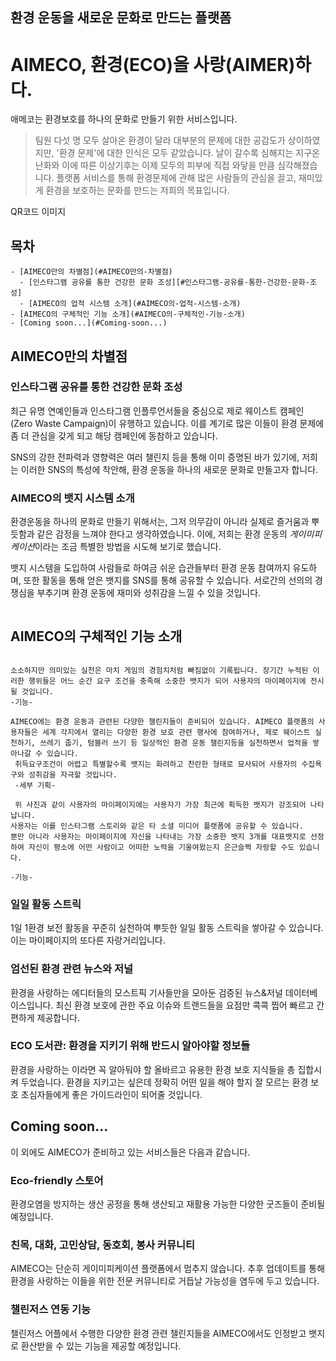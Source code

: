 ## 환경 운동을 새로운 문화로 만드는 플랫폼

# AIMECO, 환경(ECO)을 사랑(AIMER)하다.

애메코는 환경보호를 하나의 문화로 만들기 위한 서비스입니다.

> 팀원 다섯 명 모두 살아온 환경이 달라 대부분의 문제에 대한 공감도가 상이하였지만, '환경 문제'에 대한 인식은 모두 같았습니다. 날이 갈수록 심해지는 지구온난화와 이에 따른 이상기후는 이제 모두의 피부에 직접 와닿을 만큼 심각해졌습니다. 플랫폼 서비스를 통해 환경문제에 관해 많은 사람들의 관심을 끌고, 재미있게 환경을 보호하는 문화를 만드는 저희의 목표입니다.

QR코드 이미지

## 목차

```
- [AIMECO만의 차별점](#AIMECO만의-차별점)
  - [인스타그램 공유를 통한 건강한 문화 조성][#인스타그램-공유를-통한-건강한-문화-조성]
  - [AIMECO의 업적 시스템 소개](#AIMECO의-업적-시스템-소개)
- [AIMECO의 구체적인 기능 소개](#AIMECO의-구체적인-기능-소개)
- [Coming soon...](#Coming-soon...)
```

## AIMECO만의 차별점

### 인스타그램 공유를 통한 건강한 문화 조성

최근 유명 연예인들과 인스타그램 인플루언서들을 중심으로 제로 웨이스트 캠페인(Zero Waste Campaign)이 유행하고 있습니다. 이를 계기로 많은 이들이 환경 문제에 좀 더 관심을 갖게 되고 해당 캠페인에 동참하고 있습니다.

SNS의 강한 전파력과 영향력은 여러 챌린지 등을 통해 이미 증명된 바가 있기에, 저희는 이러한 SNS의 특성에 착안해, 환경 운동을 하나의 새로운 문화로 만들고자 합니다.

### AIMECO의 뱃지 시스템 소개

환경운동을 하나의 문화로 만들기 위해서는, 그저 의무감이 아니라 실제로 즐거움과 뿌듯함과 같은 감정을 느껴야 한다고 생각하였습니다. 이에, 저희는 환경 운동의 *게이미피케이션*이라는 조금 특별한 방법을 시도해 보기로 했습니다.

뱃지 시스템을 도입하여 사람들로 하여금 쉬운 습관들부터 환경 운동 참여까지 유도하며, 또한 활동을 통해 얻은 뱃지를 SNS를 통해 공유할 수 있습니다. 서로간의 선의의 경쟁심을 부추기며 환경 운동에 재미와 성취감을 느낄 수 있을 것입니다.

<img />

## AIMECO의 구체적인 기능 소개

```

소소하지만 의미있는 실천은 마치 게임의 경험치처럼 빠짐없이 기록됩니다. 장기간 누적된 이러한 행위들은 어느 순간 요구 조건을 충족해 소중한 뱃지가 되어 사용자의 마이페이지에 전시될 것입니다.
-기능-

AIMECO에는 환경 운동과 관련된 다양한 챌린지들이 준비되어 있습니다. AIMECO 플랫폼의 사용자들은 세계 각지에서 열리는 다양한 환경 보호 관련 행사에 참여하거나, 제로 웨이스트 실천하기, 쓰레기 줍기, 텀블러 쓰기 등 일상적인 환경 운동 챌린지등을 실천하면서 업적을 쌓아나갈 수 있습니다.
 취득요구조건이 어렵고 특별할수록 뱃지는 화려하고 찬란한 형태로 묘사되어 사용자의 수집욕구와 성취감을 자극할 것입니다.
 -세부 기획-

 위 사진과 같이 사용자의 마이페이지에는 사용자가 가장 최근에 획득한 뱃지가 강조되어 나타납니다.
사용자는 이를 인스타그램 스토리와 같은 타 소셜 미디어 플랫폼에 공유할 수 있습니다.
뿐만 아니라 사용자는 마이페이지에 자신을 나타내는 가장 소중한 뱃지 3개를 대표뱃지로 선정하여 자신이 평소에 어떤 사람이고 어떠한 노력을 기울여왔는지 은근슬쩍 자랑할 수도 있습니다.

-기능-
```

### 일일 활동 스트릭

1일 1환경 보전 활동을 꾸준히 실천하여 뿌듯한 일일 활동 스트릭을 쌓아갈 수 있습니다.
이는 마이페이지의 또다른 자랑거리입니다.

### 엄선된 환경 관련 뉴스와 저널

환경을 사랑하는 에디터들의 모스트픽 기사들만을 모아둔 검증된 뉴스&저널 데이터베이스입니다.
최신 환경 보호에 관한 주요 이슈와 트랜드들을 요점만 콕콕 찝어 빠르고 간편하게 제공합니다.

### ECO 도서관: 환경을 지키기 위해 반드시 알아야할 정보들

환경을 사랑하는 이라면 꼭 알아둬야 할 올바르고 유용한 환경 보호 지식들을 총 집합시켜 두었습니다. 환경을 지키고는 싶은데 정확히 어떤 일을 해야 할지 잘 모르는 환경 보호 초심자들에게 좋은 가이드라인이 되어줄 것입니다.

## Coming soon...

이 외에도 AIMECO가 준비하고 있는 서비스들은 다음과 같습니다.

### Eco-friendly 스토어

환경오염을 방지하는 생산 공정을 통해 생산되고 재활용 가능한 다양한 굿즈들이 준비될 예정입니다.

### 친목, 대화, 고민상담, 동호회, 봉사 커뮤니티

AIMECO는 단순히 게이미피케이션 플랫폼에서 멈추지 않습니다. 추후 업데이트를 통해 환경을 사랑하는 이들을 위한 전문 커뮤니티로 거듭날 가능성을 염두에 두고 있습니다.

### 챌린저스 연동 기능

챌린저스 어플에서 수행한 다양한 환경 관련 챌린지들을 AIMECO에서도 인정받고 뱃지로 환산받을 수 있는 기능을 제공할 예정입니다.
